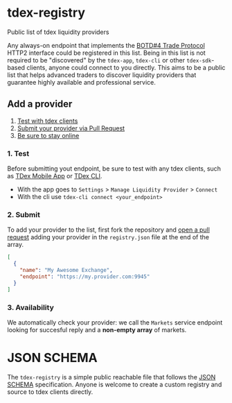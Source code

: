 # tdex-registry
Public list of tdex liquidity providers

Any always-on endpoint that implements the [BOTD#4 Trade Protocol](https://github.com/TDex-network/tdex-specs/blob/master/04-trade-protocol.md#trade) HTTP2 interface could be registered in this list. Being in this list is not required to be "discovered" by the `tdex-app`, `tdex-cli` or other `tdex-sdk`-based clients, anyone could connect to you directly. This aims to be a public list that helps advanced traders to discover liquidity providers that guarantee highly available and professional service.


## Add a provider

1. [Test with tdex clients](#1-test)
2. [Submit your provider via Pull Request](#2-submit)
3. [Be sure to stay online](#3-availability)


### 1. Test

Before submitting yout endpoint, be sure to test with any tdex clients, such as [TDex Mobile App](https://github.com/TDex-network/tdex-app) or [TDex CLI](https://github.com/vulpemventures/tdex-cli).

* With the app goes to `Settings` > `Manage Liquidity Provider` > `Connect`
* With the cli use `tdex-cli connect <your_endpoint>`

### 2. Submit

To add your provider to the list, first fork the repository and [open a pull request](https://github.com/TDex-network/tdex-registry/pulls) adding your provider in the `registry.json` file at the end of the array.

```json
[
  {
    "name": "My Awesome Exchange",
    "endpoint": "https://my.provider.com:9945"
  }
]
```

### 3. Availability

We automatically check your provider: we call the `Markets` service endpoint looking for succesful reply and a **non-empty array** of markets. 


# JSON SCHEMA

The `tdex-registry` is a simple public reachable file that follows the [JSON SCHEMA](https://json-schema.org) specification. Anyone is welcome to create a custom registry and source to tdex clients directly.
